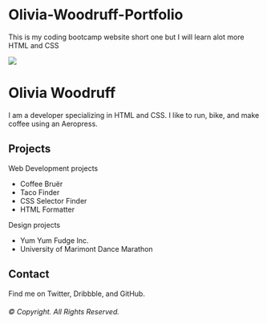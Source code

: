 # Olivia-Woodruff-Portfolio
This is my coding bootcamp website short one but I will learn alot more HTML and CSS
<!DOCTYPE html>
<html>

<head>
  <title></title>
  <link href="style.css" type="text/css" rel="stylesheet">
</head>

<body>
  <div class="header">
    <img src="https://content.codecademy.com/courses/freelance-1/unit-2/travel.jpeg" />
    <h1>Olivia Woodruff</h1>
    <p class="about-me">I am a developer specializing in HTML and CSS. I like to run, bike, and make coffee using an Aeropress.</p>
  </div>

  <h2>Projects</h2>
  <p class="title">Web Development projects</p>
  <ul>
    <li>Coffee Bruër</li>
    <li>Taco Finder</li>
    <li>CSS Selector Finder</li>
    <li>HTML Formatter</li>
  </ul>

  <p class="title">Design projects</p>
  <ul>
    <li>Yum Yum Fudge Inc.</li>
    <li>University of Marimont Dance Marathon</li>
  </ul>
  <h2>Contact</h2>
  <p>Find me on Twitter, Dribbble, and GitHub.</p>

  <h6>&copy; Copyright. All Rights Reserved.</h6>
</body>

</html>
